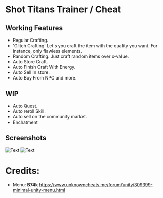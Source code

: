 # Shot Titans Trainer / Cheat

## Working Features 

* Regular Crafting.
* 'Glitch Crafting' Let's you craft the item with the quality you want. For instance, only flawless elements. 
* Random Crafting. Just craft random items over x-value.
* Auto Store Craft.
* Auto Finish Craft With Energy.
* Auto Sell In store.
* Auto Buy From NPC and more.

## WIP
* Auto Quest.
* Auto reroll Skill.
* Auto sell on the community market.
* Enchatment

## Screenshots
![Text](https://i.imgur.com/5umUUxz.jpeg)
![Text](https://i.imgur.com/uwJDLso.png)


# Credits:
* Menu: **B74k** https://www.unknowncheats.me/forum/unity/309399-minimal-unity-menu.html
